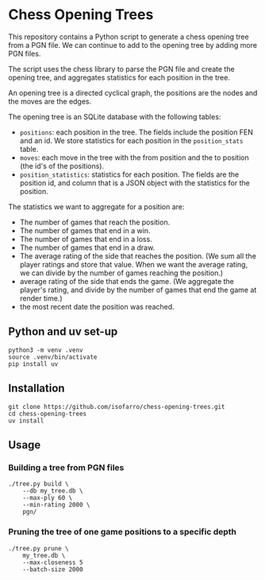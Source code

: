 Chess Opening Trees
===================

This repository contains a Python script to generate a chess opening tree from a PGN file. We can continue to add to the opening tree by adding more PGN files.

The script uses the chess library to parse the PGN file and create the opening tree, and aggregates statistics for each position in the tree.

An opening tree is a directed cyclical graph, the positions are the nodes and the moves are the edges.

The opening tree is an SQLite database with the following tables:

- `positions`: each position in the tree. The fields include the position FEN and an id. We store statistics for each position in the `position_stats` table.
- `moves`: each move in the tree with the from position and the to position (the id's of the positions).
- `position_statistics`: statistics for each position. The fields are the position id, and column that is a JSON object with the statistics for the position.

The statistics we want to aggregate for a position are:
- The number of games that reach the position.
- The number of games that end in a win.
- The number of games that end in a loss.
- The number of games that end in a draw.
- The average rating of the side that reaches the position. (We sum all the player ratings and store that value. When we want the average rating, we can divide by the number of games reaching the position.)
- average rating of the side that ends the game. (We aggregate the player's rating, and divide by the number of games that end the game at render time.)
- the most recent date the position was reached.

## Python and uv set-up

```
python3 -m venv .venv
source .venv/bin/activate
pip install uv
```

## Installation

```
git clone https://github.com/isofarro/chess-opening-trees.git
cd chess-opening-trees
uv install
```

## Usage


### Building a tree from PGN files

```
./tree.py build \
    --db my_tree.db \
    --max-ply 60 \
    --min-rating 2000 \
    pgn/
```

### Pruning the tree of one game positions to a specific depth

```
./tree.py prune \
    my_tree.db \
    --max-closeness 5
    --batch-size 2000
```

